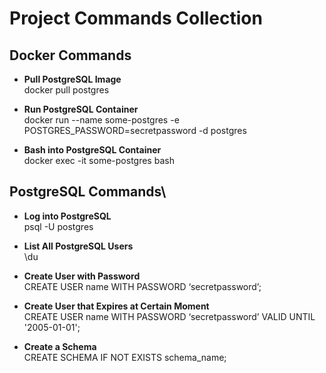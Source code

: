# Project Commands Collection

## Docker Commands

- **Pull PostgreSQL Image**\
  docker pull postgres

- **Run PostgreSQL Container**\
  docker run --name some-postgres -e POSTGRES_PASSWORD=secretpassword -d postgres

- **Bash into PostgreSQL Container**\
  docker exec -it some-postgres bash

## PostgreSQL Commands\

- **Log into PostgreSQL**\
  psql -U postgres

- **List All PostgreSQL Users**\
  \du

- **Create User with Password**\
  CREATE USER name WITH PASSWORD ‘secretpassword’;

- **Create User that Expires at Certain Moment**\
  CREATE USER name WITH PASSWORD ‘secretpassword’ VALID UNTIL '2005-01-01';

- **Create a Schema**\
  CREATE SCHEMA IF NOT EXISTS schema_name;

